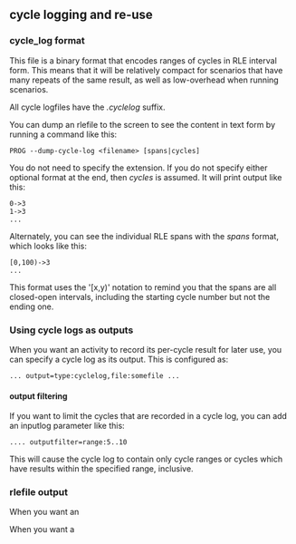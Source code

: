 ## cycle logging and re-use

### cycle_log format

This file is a binary format that encodes ranges of cycles
in RLE interval form. This means that it will be relatively compact
for scenarios that have many repeats of the same result, as well
as low-overhead when running scenarios.

All cycle logfiles have the *.cyclelog* suffix.

You can dump an rlefile to the screen to see the content in text form
by running a command like this:

    PROG --dump-cycle-log <filename> [spans|cycles]

You do not need to specify the extension. If you do not specify either
optional format at the end, then *cycles* is assumed. It will print output like this:

    0->3
    1->3
    ...

Alternately, you can see the individual RLE spans with the *spans* format, which looks
like this:

    [0,100)->3
    ...

This format uses the '[x,y)' notation to remind you that the spans are all closed-open
intervals, including the starting cycle number but not the ending one.

### Using cycle logs as outputs

When you want an activity to record its per-cycle result for
later use, you can specify a cycle log as its output. This is configured as:

    ... output=type:cyclelog,file:somefile ...

#### output filtering

If you want to limit the cycles that are recorded in a cycle log,
you can add an inputlog parameter like this:

    .... outputfilter=range:5..10

This will cause the cycle log to contain only cycle ranges or cycles
which have results within the specified range, inclusive.

### rlefile output

When you want an

When you want a